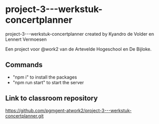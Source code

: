 # project-3---werkstuk-concertplanner

project-3---werkstuk-concertplanner created by Kyandro de Volder en Lennert Vermoesen

Een project voor @work2 van de Artevelde Hogeschool en De Bijloke.

## Commands

- "npm i" to install the packages
- "npm run start" to start the server

## Link to classroom repository

https://github.com/pgmgent-atwork2/project-3---werkstuk-concertplanner.git
